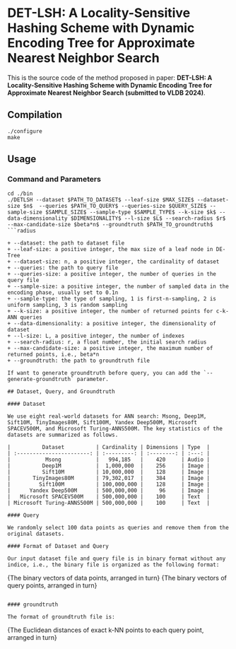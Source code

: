 # DET-LSH: A Locality-Sensitive Hashing Scheme with Dynamic Encoding Tree for Approximate Nearest Neighbor Search

This is the source code of the method proposed in paper: **DET-LSH: A Locality-Sensitive Hashing Scheme with Dynamic Encoding Tree for Approximate Nearest Neighbor Search (submitted to VLDB 2024)**.

## Compilation

```
./configure
make
```

## Usage

### Command and Parameters

```
cd ./bin
./DETLSH --dataset $PATH_TO_DATASET$ --leaf-size $MAX_SIZE$ --dataset-size $n$  --queries $PATH_TO_QUERY$ --queries-size $QUERY_SIZE$ --sample-size $SAMPLE_SIZE$ --sample-type $SAMPLE_TYPE$ --k-size $k$ --data-dimensionality $DIMENSIONALITY$ --l-size $L$ --search-radius $r$ --max-candidate-size $beta*n$ --groundtruth $PATH_TO_groundtruth$
```radius

+ --dataset: the path to dataset file
+ --leaf-size: a positive integer, the max size of a leaf node in DE-Tree
+ --dataset-size: n, a positive integer, the cardinality of dataset
+ --queries: the path to query file 
+ --queries-size: a positive integer, the number of queries in the query file
+ --sample-size: a positive integer, the number of sampled data in the encoding phase, usually set to 0.1n
+ --sample-type: the type of sampling, 1 is first-n-sampling, 2 is uniform sampling, 3 is random sampling
+ --k-size: a positive integer, the number of returned points for c-k-ANN queries
+ --data-dimensionality: a positive integer, the dimensionality of dataset
+ --l-size: L, a positive integer, the number of indexes
+ --search-radius: r, a float number, the initial search radius
+ --max-candidate-size: a positive integer, the maximum number of returned points, i.e., beta*n
+ --groundtruth: the path to groundtruth file

If want to generate groundtruth before query, you can add the `--generate-groundtruth` parameter.

## Dataset, Query, and Groundtruth

#### Dataset

We use eight real-world datasets for ANN search: Msong, Deep1M, Sift10M, TinyImages80M, Sift100M, Yandex Deep500M, Microsoft SPACEV500M, and Microsoft Turing-ANNS500M. The key statistics of the datasets are summarized as follows.

|          Dataset          | Cardinality | Dimensions | Type  |
| :-----------------------: | :---------: | :--------: | :---: |
|           Msong           |   994,185   |    420     | Audio |
|          Deep1M           |  1,000,000  |    256     | Image |
|          Sift10M          | 10,000,000  |    128     | Image |
|       TinyImages80M       | 79,302,017  |    384     | Image |
|         Sift100M          | 100,000,000 |    128     | Image |
|      Yandex Deep500M      | 500,000,000 |     96     | Image |
|   Microsoft SPACEV500M    | 500,000,000 |    100     | Text  |
| Microsoft Turing-ANNS500M | 500,000,000 |    100     | Text  |

#### Query

We randomly select 100 data points as queries and remove them from the original datasets.

#### Format of Dataset and Query

Our input dataset file and query file is in binary format without any indice, i.e., the binary file is organized as the following format:

```
{The binary vectors of data points, arranged in turn}
{The binary vectors of query points, arranged in turn}
```

#### groundtruth

The format of groundtruth file is:

```
{The Euclidean distances of exact k-NN points to each query point, arranged in turn}
```

